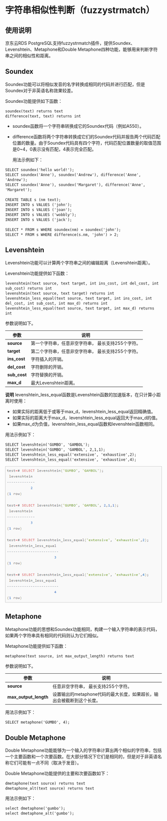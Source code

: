 # 字符串相似性判断（fuzzystrmatch）

## 使用说明

京东云RDS PostgreSQL支持fuzzystrmatch插件，提供Soundex、Levenshtein、Metaphone和Double Metaphone四种功能，能够用来判断字符串之间的相似性和距离。



## Soundex

Soundex功能可以将相似发音的名字转换成相同的代码并进行匹配，但是Soundex对于非英语名称效果较差。

Soundex功能提供如下函数：

```
soundex(text) returns text
difference(text, text) returns int
```

- soundex函数将一个字符串转换成它的Soundex代码（例如A550）。

- difference函数将两个字符串转换成它们的Soundex代码并报告两个代码匹配位置的数量。由于Soundex代码具有四个字符，代码匹配位置数量的取值范围是0~4，0表示没有匹配，4表示完全匹配。

  用法示例如下：

```
SELECT soundex('hello world!');
SELECT soundex('Anne'), soundex('Andrew'), difference('Anne', 'Andrew');
SELECT soundex('Anne'), soundex('Margaret'), difference('Anne', 'Margaret');

CREATE TABLE s (nm text);
INSERT INTO s VALUES ('john');
INSERT INTO s VALUES ('joan');
INSERT INTO s VALUES ('wobbly');
INSERT INTO s VALUES ('jack');

SELECT * FROM s WHERE soundex(nm) = soundex('john');
SELECT * FROM s WHERE difference(s.nm, 'john') > 2;
```

## Levenshtein

Levenshtein功能可以计算两个字符串之间的编辑距离（Levenshtein距离）。

Levenshtein功能提供如下函数：

```
levenshtein(text source, text target, int ins_cost, int del_cost, int sub_cost) returns int
levenshtein(text source, text target) returns int
levenshtein_less_equal(text source, text target, int ins_cost, int del_cost, int sub_cost, int max_d) returns int
levenshtein_less_equal(text source, text target, int max_d) returns int
```

参数说明如下。

| **参数**     | **说明**                                           |
| ------------ | -------------------------------------------------- |
| **source**   | 第一个字符串，任意非空字符串， 最长支持255个字符。 |
| **target**   | 第二个字符串，任意非空字符串， 最长支持255个字符。 |
| **ins_cost** | 字符插入的开销。                                   |
| **del_cost** | 字符删除的开销。                                   |
| **sub_cost** | 字符替换的开销。                                   |
| **max_d**    | 最大Levenshtein距离。                              |


**说明** levenshtein_less_equal函数是Levenshtein函数的加速版本，在只计算小距离时使用：

- 如果实际的距离低于或等于max_d，levenshtein_less_equal返回精确值。
- 如果实际的距离大于max_d，levenshtein_less_equal返回大于max_d的值。
- 如果max_d为负值，levenshtein_less_equal函数和levenshtein函数相同。

用法示例如下：

```
SELECT levenshtein('GUMBO', 'GAMBOL');
SELECT levenshtein('GUMBO', 'GAMBOL', 2,1,1);
SELECT levenshtein_less_equal('extensive', 'exhaustive',2);
SELECT levenshtein_less_equal('extensive', 'exhaustive',4);
```



![fuzzy](../../../image/RDS/fuzzy.png)

## Metaphone

Metaphone功能的思想和Soundex功能相同，构建一个输入字符串的表示代码，如果两个字符串具有相同的代码则认为它们相似。

Metaphone功能提供如下函数：

```
metaphone(text source, int max_output_length) returns text
```

参数说明如下。

| **参数**              | **说明**                                                     |
| --------------------- | ------------------------------------------------------------ |
| **source**            | 任意非空字符串， 最长支持255个字符。                         |
| **max_output_length** | 设置输出的metaphone代码的最大长度，如果超长，输出会被截断到这个长度。 |

用法示例如下：

```
SELECT metaphone('GUMBO', 4);
```

## Double Metaphone


Double Metaphone功能能够为一个输入的字符串计算出两个相似的字符串，包括一个主要函数和一个次要函数。在大部分情况下它们是相同的，但是对于非英语名称它们可能有一点不同（取决于发音）。

Double Metaphone功能提供的主要和次要函数如下：

```
dmetaphone(text source) returns text
dmetaphone_alt(text source) returns text
```

用法示例如下：

```
select dmetaphone('gumbo');
select dmetaphone_alt('gumbo');
```

